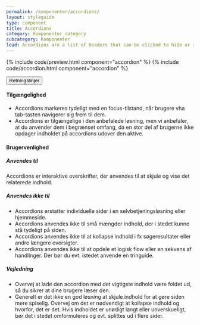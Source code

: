 ```yaml
---
permalink: /komponenter/accordions/
layout: styleguide
type: component
title: Accordions
category: Komponenter_category
subcategory: Komponenter
lead: Accordions are a list of headers that can be clicked to hide or reveal additional content.
---
```


{% include code/preview.html component="accordion" %}
{% include code/accordion.html component="accordion" %}
<div class="accordion-bordered">
  <button class="button-unstyled accordion-button"
    aria-expanded="true" aria-controls="documentation">
    Retningslinjer
  </button>
  <div id="documentation" class="accordion-content">
    <article>
      <section>
          <h4>Tilgængelighed</h4>
          <ul>
              <li>Accordions markeres tydeligt med en focus-tilstand, når brugere vha tab-tasten navigerer sig frem til dem.</li>
              <li>Accordions er tilgængelige i den anbefalede løsning, men vi anbefaler, at du anvender dem i begrænset omfang, da en stor del af brugerne ikke opdager indholdet på accordions udover den aktive.</li>
          </ul>
      </section>
      <section>
          <h4>Brugervenlighed</h4>
          <h5>Anvendes til</h5>
          <p>Accordions er interaktive overskrifter, der anvendes til at skjule og vise det relaterede indhold.</p>
          <h5>Anvendes ikke til</h5>
          <ul>
              <li>Accordions erstatter individuelle sider i en selvbetjeningsløsning eller hjemmeside.</li>
              <li>Accordions anvendes ikke til små mængder indhold, der i stedet kunne stå tydeligt på siden.</li>
              <li>Accordions anvendes ikke til at kollapse indhold i fx søgeresultater eller andre længere oversigter.</li>
              <li>Accordions anvendes ikke til at opdele et logisk flow eller en sekvens af handlinger. Der bør du evt. istedet anvende en tringuide.</li>
          </ul>
          <h5>Vejledning</h5>                
          <ul>
              <li>Overvej at lade den accordion med det vigtigste indhold være foldet ud, så du sikrer at dine brugere læser den.</li>
              <li>Generelt er det ikke en god løsning at skjule indhold for at gøre siden mere spiselig. Overvej om det er nødvendigt at kollapse indhold og hvorfor, det er det. Hvis indholdet er unødigt langt eller uoverskueligt, bør det i stedet omformuleres og evt. splittes ud i flere sider. </li>
          </ul>
      </section>
    </article>
  </div>
</div>